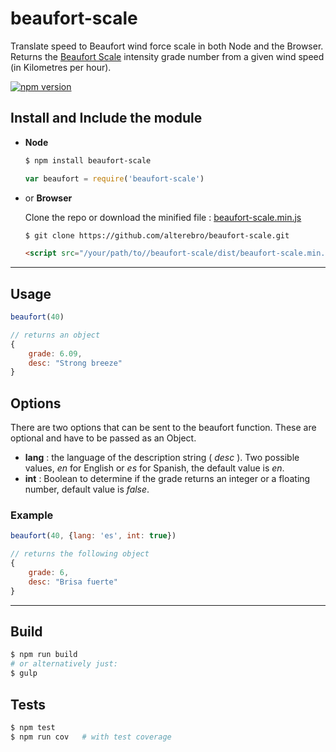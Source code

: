 # beaufort-scale

Translate speed to Beaufort wind force scale in both Node and the Browser.
Returns the [Beaufort Scale](https://en.wikipedia.org/wiki/Beaufort_scale) intensity grade number from a given wind speed (in Kilometres per hour).

[![npm version](https://badge.fury.io/js/beaufort-scale.svg)](https://badge.fury.io/js/beaufort-scale)

## Install and Include the module

- **Node**

	```sh
	$ npm install beaufort-scale
	```

	```js
	var beaufort = require('beaufort-scale')
	```

- or **Browser**

	Clone the repo or download the minified file : [beaufort-scale.min.js](https://raw.githubusercontent.com/alterebro/beaufort-scale/master/dist/beaufort-scale.min.js)

	```sh
	$ git clone https://github.com/alterebro/beaufort-scale.git
	```

	```html
	<script src="/your/path/to//beaufort-scale/dist/beaufort-scale.min.js"></script>
	```

---

## Usage

```js
beaufort(40)

// returns an object
{
	grade: 6.09,
	desc: "Strong breeze"
}
```

## Options

There are two options that can be sent to the beaufort function. These are optional and have to be passed as an Object.

- **lang** : the language of the description string ( *desc* ). Two possible values, *en* for English or *es* for Spanish, the default value is *en*.  
- **int** : Boolean to determine if the grade returns an integer or a floating number, default value is *false*.

### Example

```js
beaufort(40, {lang: 'es', int: true})

// returns the following object
{
	grade: 6,
	desc: "Brisa fuerte"
}
```

---

## Build

```sh
$ npm run build
# or alternatively just:
$ gulp
```

## Tests

```sh
$ npm test
$ npm run cov 	# with test coverage
```
